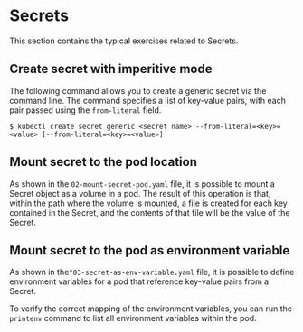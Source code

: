 # Secrets

This section contains the typical exercises related to Secrets.

## Create secret with imperitive mode

The following command allows you to create a generic secret via the command line.
The command specifies a list of key-value pairs, with each pair passed using the `from-literal` field.

```console
$ kubectl create secret generic <secret name> --from-literal=<key>=<value> [--from-literal=<key>=<value>]
```

## Mount secret to the pod location

As shown in the `02-mount-secret-pod.yaml` file, it is possible to mount a Secret object as a volume in a pod. 
The result of this operation is that, within the path where the volume is mounted, a file is created for each key contained in the Secret, and the contents of that file will be the value of the Secret.

## Mount secret to the pod as environment variable

As shown in the`"03-secret-as-env-variable.yaml` file, it is possible to define environment variables for a pod that reference key-value pairs from a Secret.

To verify the correct mapping of the environment variables, you can run the `printenv` command to list all environment variables within the pod.
